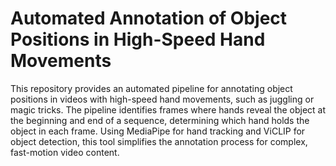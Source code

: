 # Automated Annotation of Object Positions in High-Speed Hand Movements
This repository provides an automated pipeline for annotating object positions in videos with high-speed hand movements, such as juggling or magic tricks. The pipeline identifies frames where hands reveal the object at the beginning and end of a sequence, determining which hand holds the object in each frame. Using MediaPipe for hand tracking and ViCLIP for object detection, this tool simplifies the annotation process for complex, fast-motion video content.
